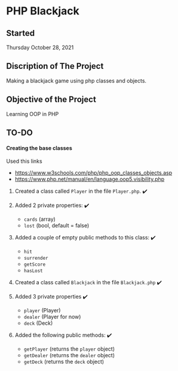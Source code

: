 # PHP Blackjack

## Started
Thursday October 28, 2021

## Discription of The Project
Making a blackjack game using php classes and objects.

## Objective of the Project
Learning OOP in PHP

## TO-DO

#### Creating the base classes
Used this links
- https://www.w3schools.com/php/php_oop_classes_objects.asp
- https://www.php.net/manual/en/language.oop5.visibility.php

1. Created a class called `Player` in the file `Player.php`. ✔️
   
2. Added 2 private properties: ✔️
   - `cards` (array) 
   - `lost` (bool, default = false)️
3. Added a couple of empty public methods to this class: ✔️
   - `hit` 
   - `surrender`️
   - `getScore` ️
   - `hasLost` 
4. Created a class called `Blackjack` in the file `Blackjack.php` ✔️
5. Added 3 private properties ✔️
   - `player` (Player)
   - `dealer` (Player for now)️
   - `deck`  (Deck) ️
6. Added the following public methods: ✔️
   - `getPlayer` (returns the `player` object)️
   - `getDealer` (returns the `dealer` object)️
   - `getDeck` (returns the `deck` object)



